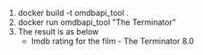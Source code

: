 1. docker build -t omdbapi_tool .
2. docker run omdbapi_tool "The Terminator"
3. The result is as below
   - Imdb rating for the film  - The Terminator
    8.0

